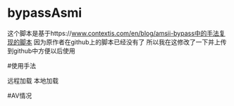 # bypassAsmi

这个脚本是基于https://www.contextis.com/en/blog/amsii-bypass中的手法复现的脚本
因为原作者在github上的脚本已经没有了
所以我在这修改了一下并上传到github中方便以后使用

#使用手法

远程加载
本地加载

#AV情况


